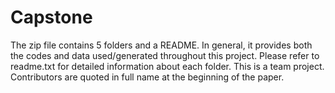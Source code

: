 # Capstone
The zip file contains 5 folders and a README. In general, it provides both the codes and data used/generated throughout this project. Please refer to readme.txt for detailed information about each folder.
This is a team project. Contributors are quoted in full name at the beginning of the paper.
